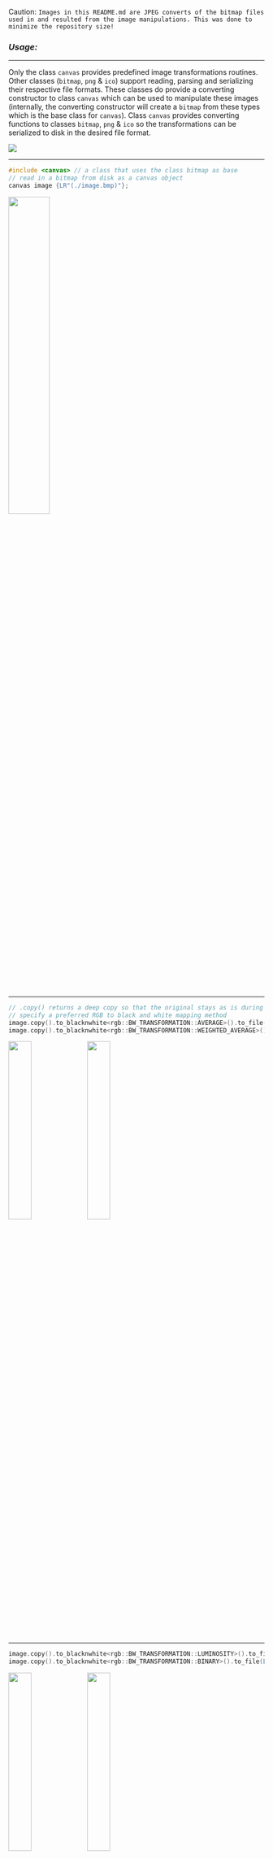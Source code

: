 Caution: `Images in this README.md are JPEG converts of the bitmap files used in and resulted from the image manipulations. This was done to minimize the repository size!`

### _Usage:_
---------

Only the class `canvas` provides predefined image transformations routines. Other classes (`bitmap`, `png` & `ico`) support reading, parsing and serializing their respective file formats. These classes do provide a converting constructor to class `canvas` which
can be used to manipulate these images (internally, the converting constructor will create a `bitmap` from these types which is the base class for `canvas`). Class `canvas` provides converting functions to classes `bitmap`, `png` & `ico` so the transformations can be serialized to disk in the desired file format.

<img src="./class-architecture.jpg" width=%80>

---------
```C++
#include <canvas> // a class that uses the class bitmap as base
// read in a bitmap from disk as a canvas object
canvas image {LR"(./image.bmp)"};
```
<img src="./readme/image.jpg" width=40%>

---------
```C++
// .copy() returns a deep copy so that the original stays as is during the transformation
// specify a preferred RGB to black and white mapping method
image.copy().to_blacknwhite<rgb::BW_TRANSFORMATION::AVERAGE>().to_file(LR"(./average.bmp)");
image.copy().to_blacknwhite<rgb::BW_TRANSFORMATION::WEIGHTED_AVERAGE>().to_file(LR"(./weighted_average.bmp)");

```
<div>
    <img src="./readme/average.jpg" width=30% >
    <img src="./readme/weighted_average.jpg" width=30% >
</div>

---------
```C++
image.copy().to_blacknwhite<rgb::BW_TRANSFORMATION::LUMINOSITY>().to_file(LR"(./luminosity.bmp)");
image.copy().to_blacknwhite<rgb::BW_TRANSFORMATION::BINARY>().to_file(LR"(./binary.bmp)");
```
<div>
    <img src="./readme/luminosity.jpg" width=30% >
    <img src="./readme/binary.jpg" width=30% >
</div>

---------
```C++
image.copy().remove_colour<rgb::RGB_TAG::BLUE>().to_file(LR"(.\redgreen.bmp)"); // remove blue
image.copy().remove_colour<rgb::RGB_TAG::REDBLUE>().to_file(LR"(.\green.bmp)"); // remove red & blue
```
<div>
    <img src="./readme/redgreen.jpg" width=30% >
    <img src="./readme/green.jpg" width=30% >
</div>

```C++
image.copy().remove_colour<rgb::RGB_TAG::RED>().to_file(LR"(.\bluegreen.bmp)"); // remove red
image.copy().remove_colour<rgb::RGB_TAG::REDGREEN>().to_file(LR"(.\blue.bmp)"); // remove red & green
```
<div>
    <img src="./readme/bluegreen.jpg" width=30% >
    <img src="./readme/blue.jpg" width=30% >
</div>

```C++
image.copy().remove_colour<rgb::RGB_TAG::GREEN>().to_file(LR"(.\redblue.bmp)"); // remove green
image.copy().remove_colour<rgb::RGB_TAG::GREENBLUE>().to_file(LR"(.\red.bmp)"); // remove green & blue
```
<div>
    <img src="./readme/redblue.jpg" width=30% >
    <img src="./readme/red.jpg" width=30% >
</div>

---------
```C++
canvas board { LR"(./guitar.bmp)" };
board.to_negative().to_file(LR"(negative.bmp)");
```
<div>
    <img src="./readme/guitar.jpg"  width=30%>
    <img src="./readme/negative.jpg" width=30%>
</div>

---------
```C++
canvas image {LR"(./guitar.bmp)"};
image.copy().vflip().to_file(LR"(./vflipped.bmp)"); // vertical flip
image.hflip().to_file(LR"(./hflipped.bmp)"); // horizontal flip
```
<div>
    <img src="./readme/guitar.jpg"  width=30% style="align:left;">
    <img src="./readme/vflipped.jpg" width=30% style="align:middle;">
    <img src="./readme/hflipped.jpg" width=30% style="align:right;">
</div>

---------
```C++
std::mt19937_64 reng { static_cast<unsigned long long>(std::chrono::high_resolution_clock::now().
                       time_since_epoch().count()) };
canvas board { 1080 /* height */, 1920 /* width */};
board.fill_with(RGBQUAD { static_cast<unsigned char>(reng() % std::numeric_limits<unsigned char>::max()) /* B */,
                     static_cast<unsigned char>(reng() % std::numeric_limits<unsigned char>::max()) /* G */,
                     static_cast<unsigned char>(reng() % std::numeric_limits<unsigned char>::max()) /* R */,
                     0XFF });
board.to_file(LR"(colour.bmp)");
```
<img src="./readme/colour.jpg" width=85% >

---------
```C++
canvas board { 1080, 1920 };
board.waves();
board.to_file(LR"(waves.bmp)");
```
<img src="./readme/waves.jpg" width=85% >

```C++
canvas board { 8640, 15360 };
board.mandelbrot(colourmaps::VGA);  // choose a colourmap of your liking, provided by <cmaps>
board.to_file(LR"(./mandelbrot.bmp)");
```
<img src="./readme/mandelbrot.jpg" width=85% >


---------

### _Warning:_
--------

Owing to the non-opt-in use of `SSSE3`, `AVX1`, `AVX2` and `AVX512` compiler intrinsics (`MSVC` & `LLVM`), If compiles, will probably raise an illegal instruction hardware exception at runtime on `AMD64` CPU architectures that doesn't support the mentioned SIMD instructions. Probably won't compile on non `AMD64` machines unless your compiler supports cross-compiling to `AMD64` and you are in fact cross-compiling. Unfortunately my expertise is very Windows centric hence, I have no desire to accommodate the `linux/g++` toolchain in this project.

### _Reference:_
--------

Compressed Image File Formats: JPEG, PNG, GIF, XBM, BMP - John Miano (1999) ACM Press/Addison-Wesley Publishing Co.
